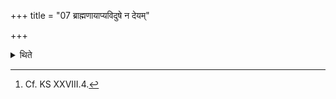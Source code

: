 +++
title = "07 ब्राह्मणायाप्यविदुषे न देयम्"

+++

<details><summary>थिते</summary>

7. One should not give to one who is not learned even though he is a Brāhmaṇa. One may give even to a non-brāhmin who is learned. He (the sacrificer) obtains that knowledge which he (the non-brāhmin) knows.[^1]  

[^1]: Cf. KS XXVIII.4.  
</details>
